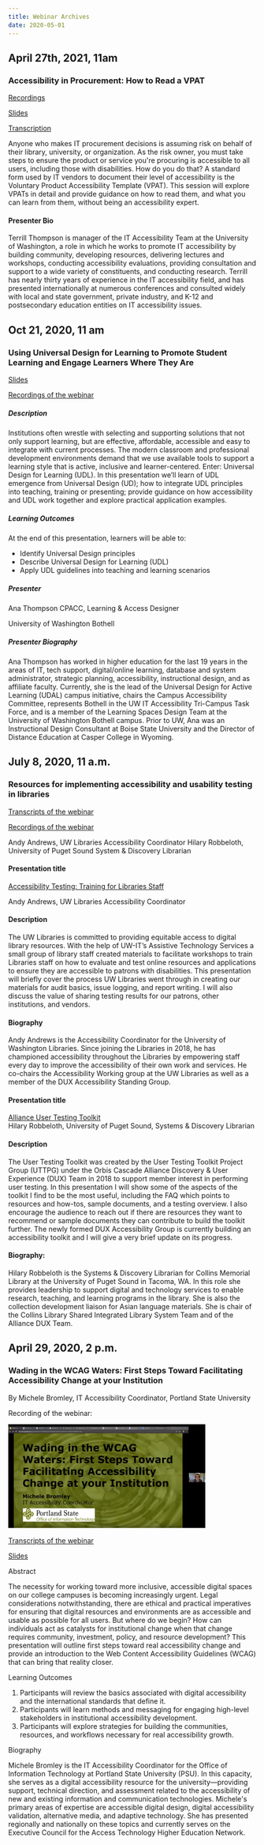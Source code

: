 ```yaml
---
title: Webinar Archives
date: 2020-05-01
---
```

## April 27th, 2021, 11am
### Accessibility in Procurement: How to Read a VPAT
[Recordings](https://drive.google.com/file/d/1R0ilqUrk3SJp07ISZWHYKkZGa2wCbwIL/view?usp=sharing)

[Slides](/images/procurement-readingvpat_4-27-21.pdf)

[Transcription](/images/webinar_04272021_transcription.pdf)

Anyone who makes IT procurement decisions is assuming risk on behalf of their library, university, or organization. As the risk owner, you must take steps to ensure the product or service you're procuring is accessible to all users, including those with disabilities. How do you do that? A standard form used by IT vendors to document their level of accessibility is the Voluntary Product Accessibility Template (VPAT). This session will explore VPATs in detail and provide guidance on how to read them, and what you can learn from them, without being an accessibility expert.

#### Presenter Bio

Terrill Thompson is manager of the IT Accessibility Team at  the University of Washington, a role in which he works to promote IT accessibility by building community, developing resources, delivering lectures and workshops, conducting accessibility evaluations, providing consultation and support to a wide variety of constituents, and conducting research. Terrill has nearly thirty years of experience in the IT accessibility field, and has presented internationally at numerous conferences and consulted widely with local and state government, private industry, and K-12 and postsecondary education entities on IT accessibility issues.

## Oct 21, 2020, 11 am
### Using Universal Design for Learning to Promote Student Learning and Engage Learners Where They Are

[Slides](http://bit.ly/nwheat-udl)

[Recordings of the webinar](https://drive.google.com/file/d/1mef-5r2mW21fOjuxUmL1MfjCUR1ZfJjr/view?usp=sharing)

##### Description
Institutions often wrestle with selecting and supporting solutions that not only support learning, but are effective, affordable, accessible and easy to integrate with current processes. The modern classroom and professional development environments demand that we use available tools to support a learning style that is active, inclusive and learner-centered. Enter: Universal Design for Learning (UDL). In this presentation we’ll learn of UDL emergence from Universal Design (UD); how to integrate UDL principles into teaching, training or presenting; provide guidance on how accessibility and UDL work together and explore practical application examples.  

##### Learning Outcomes
At the end of this presentation, learners will be able to:
* Identify Universal Design principles
* Describe Universal Design for Learning (UDL)
* Apply UDL guidelines into teaching and learning scenarios

##### Presenter
Ana Thompson CPACC, Learning & Access Designer

University of Washington Bothell

##### Presenter Biography
Ana Thompson has worked in higher education for the last 19 years in the areas of IT, tech support, digital/online learning, database and system administrator, strategic planning, accessibility, instructional design, and as affiliate faculty. Currently, she is the lead of the Universal Design for Active Learning (UDAL) campus initiative, chairs the Campus Accessibility Committee, represents Bothell in the UW IT Accessibility Tri-Campus Task Force, and is a member of the Learning Spaces Design Team at the University of Washington Bothell campus. Prior to UW, Ana was an Instructional Design Consultant at Boise State University and the Director of Distance Education at Casper College in Wyoming.


## July 8, 2020, 11 a.m. 

### Resources for implementing accessibility and usability testing in libraries


[Transcripts of the webinar](https://nwheat.org/documents/07082020_Transcript.pdf)

[Recordings of the webinar](https://drive.google.com/file/d/1xFOfTDxC8gPkGFTd6BZvnbG8x4Wr2aUp/view?usp=sharing)

Andy Andrews, UW Libraries Accessibility Coordinator 
Hilary Robbeloth, University of Puget Sound System & Discovery Librarian

#### Presentation title 
[Accessibility Testing: Training for Libraries Staff](https://nwheat.org/documents/Accessibility%20Testing%20Training%20for%20Libraries%20Staff.pdf)

Andy Andrews, UW Libraries Accessibility Coordinator
#### Description
The UW Libraries is committed to providing equitable access to digital library resources. With the help of UW-IT’s Assistive Technology Services a small group of library staff created materials to facilitate workshops to train Libraries staff on how to evaluate and test online resources and applications to ensure they are accessible to patrons with disabilities. This presentation will briefly cover the process UW Libraries went through in creating our materials for audit basics, issue logging, and report writing. I will also discuss the value of sharing testing results for our patrons, other institutions, and vendors. 
#### Biography
Andy Andrews is the Accessibility Coordinator for the University of Washington Libraries. Since joining the Libraries in 2018, he has championed accessibility throughout the Libraries by empowering staff every day to improve the accessibility of their own work and services. He co-chairs the Accessibility Working group at the UW Libraries as well as a member of the DUX Accessibility Standing Group. 

#### Presentation title
[Alliance User Testing Toolkit](https://nwheat.org/documents/Alliance%20User%20Testing%20Toolkit.pdf)  
Hilary Robbeloth, University of Puget Sound, Systems & Discovery Librarian

#### Description
The User Testing Toolkit was created by the User Testing Toolkit Project Group (UTTPG) under the Orbis Cascade Alliance Discovery & User Experience (DUX) Team in 2018 to support member interest in performing user testing.  In this presentation I will show some of the aspects of the toolkit I find to be the most useful, including the FAQ which points to resources and how-tos, sample documents, and a testing overview. I also encourage the audience to reach out if there are resources they want to recommend or sample documents they can contribute to build the toolkit further. The newly formed DUX Accessibility Group is currently building an accessibility toolkit and I will give a very brief update on its progress.  
#### Biography:
Hilary Robbeloth is the Systems & Discovery Librarian for Collins Memorial Library at the University of Puget Sound in Tacoma, WA. In this role she provides leadership to support digital and technology services to enable research, teaching, and learning programs in the library. She is also the collection development liaison for Asian language materials. She is chair of the Collins Library Shared Integrated Library System Team and of the Alliance DUX Team. 

## April 29, 2020, 2 p.m. 

### Wading in the WCAG Waters: First Steps Toward Facilitating Accessibility Change at your Institution

By Michele Bromley, IT Accessibility Coordinator, Portland State University

Recording of the webinar: 

[![Recording of the webinar](/images/Michele_04292020.png)](https://drive.google.com/file/d/1PEBm38uWV2Qvjf16GXlFZ4WXq0-I2GjY/preview)

[Transcripts of the webinar](/documents/Bromley_Accessibility_04292020.pdf) 

[Slides](https://docs.google.com/document/d/e/2PACX-1vSxG-2hbEirgJ85ejD2PLlrPpuc-pdd_ZfDvDU7K7RJ940B3ohvcbHfxSBhdgznc6Ps0QxNwCORM0HJ/pub)

Abstract

The necessity for working toward more inclusive, accessible digital spaces on our college campuses is becoming increasingly urgent. Legal considerations notwithstanding, there are ethical and practical imperatives for ensuring that digital resources and environments are as accessible and usable as possible for all users. But where do we begin? How can individuals act as catalysts for institutional change when that change requires community, investment, policy, and resource development? This presentation will outline first steps toward real accessibility change and provide an introduction to the Web Content Accessibility Guidelines (WCAG) that can bring that reality closer.

Learning Outcomes
1. Participants will review the basics associated with digital accessibility and the international standards that define it.
2. Participants will learn methods and messaging for engaging high-level stakeholders in institutional accessibility development.
3. Participants will explore strategies for building the communities, resources, and workflows necessary for real accessibility growth.

Biography

Michele Bromley is the IT Accessibility Coordinator for the Office of Information Technology at Portland State University (PSU). In this capacity, she serves as a digital accessibility resource for the university—providing support, technical direction, and assessment related to the accessibility of new and existing information and communication technologies. Michele's primary areas of expertise are accessible digital design, digital accessibility validation, alternative media, and adaptive technology. She has presented regionally and nationally on these topics and currently serves on the Executive Council for the Access Technology Higher Education Network.

